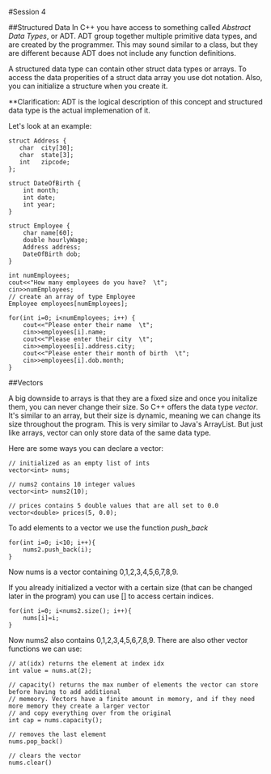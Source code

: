 #Session 4

##Structured Data
In C++ you have access to something called *Abstract Data Types*, or ADT. ADT group together multiple primitive data types, and are created by the programmer. This may sound similar to a class, but they are different because ADT does not include any function definitions. 

A structured data type can contain other struct data types or arrays. To access the data properities of a struct data array you use dot notation. Also, you can initialize a structure when you create it.

**Clarification: ADT is the logical description of this concept and structured data type is the actual implemenation of it.

Let's look at an example:

```
struct Address { 
   char  city[30];
   char  state[3];
   int   zipcode;
};

struct DateOfBirth {
	int month;
	int date;
	int year;
}

struct Employee {
	char name[60];
	double hourlyWage;
	Address address;
	DateOfBirth dob;
}

int numEmployees;
cout<<"How many employees do you have?  \t";
cin>>numEmployees;
// create an array of type Employee
Employee employees[numEmployees];

for(int i=0; i<numEmployees; i++) {
	cout<<"Please enter their name  \t";
	cin>>employees[i].name;
	cout<<"Please enter their city  \t";
	cin>>employees[i].address.city;
	cout<<"Please enter their month of birth  \t";
	cin>>employees[i].dob.month;
}
```

##Vectors

A big downside to arrays is that they are a fixed size and once you initalize them, you can never change their size. So C++ offers the data type *vector*. It's similar to an array, but their size is dynamic, meaning we can change its size throughout the program. This is very similar to Java's ArrayList. But just like arrays, vector can only store data of the same data type.

Here are some ways you can declare a vector:

```
// initialized as an empty list of ints
vector<int> nums;

// nums2 contains 10 integer values
vector<int> nums2(10);

// prices contains 5 double values that are all set to 0.0
vector<double> prices(5, 0.0);
```

To add elements to a vector we use the function *push_back*

```
for(int i=0; i<10; i++){
	nums2.push_back(i);
}
```

Now nums is a vector containing 0,1,2,3,4,5,6,7,8,9.

If you already initialized a vector with a certain size (that can be changed later in the program) you can use [] to access certain indices.

```
for(int i=0; i<nums2.size(); i++){
	nums[i]=i;
}
```

Now nums2 also contains 0,1,2,3,4,5,6,7,8,9. There are also other vector functions we can use:

```
// at(idx) returns the element at index idx
int value = nums.at(2);		

// capacity() returns the max number of elements the vector can store before having to add additional 
// memeory. Vectors have a finite amount in memory, and if they need more memory they create a larger vector 
// and copy everything over from the original
int cap = nums.capacity();	

// removes the last element
nums.pop_back()

// clears the vector
nums.clear()
```


